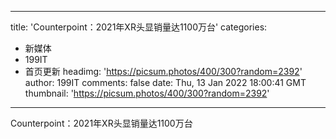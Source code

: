 
---
title: 'Counterpoint：2021年XR头显销量达1100万台'
categories: 
 - 新媒体
 - 199IT
 - 首页更新
headimg: 'https://picsum.photos/400/300?random=2392'
author: 199IT
comments: false
date: Thu, 13 Jan 2022 18:00:41 GMT
thumbnail: 'https://picsum.photos/400/300?random=2392'
---

<div>   
Counterpoint：2021年XR头显销量达1100万台  
</div>
            
